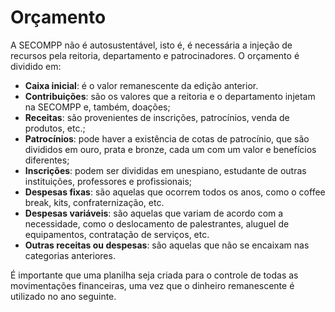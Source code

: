 # Orçamento

A SECOMPP não é autosustentável, isto é, é necessária a injeção de recursos pela reitoria, departamento e patrocinadores. O orçamento é dividido em:

- **Caixa inicial**: é o valor remanescente da edição anterior.
- **Contribuições**: são os valores que a reitoria e o departamento injetam na SECOMPP e, também, doações;
- **Receitas**: são provenientes de inscrições, patrocínios, venda de produtos, etc.;
- **Patrocínios**: pode haver a existência de cotas de patrocínio, que são divididos em ouro, prata e bronze, cada um com um valor e benefícios diferentes;
- **Inscrições**: podem ser divididas em unespiano, estudante de outras instituições, professores e profissionais;
- **Despesas fixas**: são aquelas que ocorrem todos os anos, como o coffee break, kits, confraternização, etc.
- **Despesas variáveis**: são aquelas que variam de acordo com a necessidade, como o deslocamento de palestrantes, aluguel de equipamentos, contratação de serviços, etc.
- **Outras receitas ou despesas**: são aquelas que não se encaixam nas categorias anteriores.

É importante que uma planilha seja criada para o controle de todas as movimentações financeiras, uma vez que o dinheiro remanescente é utilizado no ano seguinte.
